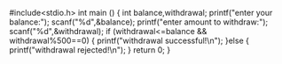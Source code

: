 #include<stdio.h>
int main () {
	int balance,withdrawal;
	printf("enter your balance:");
	scanf("%d",&balance);
	printf("enter amount to withdraw:");
	scanf("%d",&withdrawal);
	if (withdrawal<=balance && withdrawal%500==0) {
		printf("withdrawal successful!\n");
	}else {
		printf("withdrawal rejected!\n");
	}
	return 0;
}
